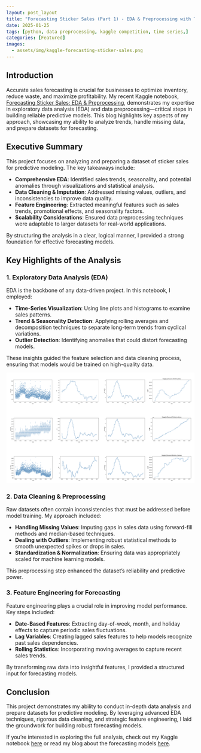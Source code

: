```yaml
---
layout: post_layout
title: "Forecasting Sticker Sales (Part 1) - EDA & Preprocessing with Time Series"
date: 2025-01-25
tags: [python, data preprocessing, kaggle competition, time series,]
categories: [Featured]
images:
  - assets/img/kaggle-forecasting-sticker-sales.png
---
```


## Introduction

Accurate sales forecasting is crucial for businesses to optimize inventory, reduce waste, and maximize profitability. My recent Kaggle notebook, [Forecasting Sticker Sales: EDA & Preprocessing](https://www.kaggle.com/code/hoale2908/forecasting-sticker-sales-eda-preprocessing), demonstrates my expertise in exploratory data analysis (EDA) and data preprocessing—critical steps in building reliable predictive models. This blog highlights key aspects of my approach, showcasing my ability to analyze trends, handle missing data, and prepare datasets for forecasting.

## Executive Summary

This project focuses on analyzing and preparing a dataset of sticker sales for predictive modeling. The key takeaways include:

- **Comprehensive EDA**: Identified sales trends, seasonality, and potential anomalies through visualizations and statistical analysis.
- **Data Cleaning & Imputation**: Addressed missing values, outliers, and inconsistencies to improve data quality.
- **Feature Engineering**: Extracted meaningful features such as sales trends, promotional effects, and seasonality factors.
- **Scalability Considerations**: Ensured data preprocessing techniques were adaptable to larger datasets for real-world applications.

By structuring the analysis in a clear, logical manner, I provided a strong foundation for effective forecasting models.

## Key Highlights of the Analysis

### 1. Exploratory Data Analysis (EDA)
EDA is the backbone of any data-driven project. In this notebook, I employed:
- **Time-Series Visualization**: Using line plots and histograms to examine sales patterns.
- **Trend & Seasonality Detection**: Applying rolling averages and decomposition techniques to separate long-term trends from cyclical variations.
- **Outlier Detection**: Identifying anomalies that could distort forecasting models.

These insights guided the feature selection and data cleaning process, ensuring that models would be trained on high-quality data.

<img src="https://raw.githubusercontent.com/Hoale2908/kaggle_forecasting_sticker_sales/refs/heads/main/sales_trend.png" class="post-image" alt="sales_trend">

### 2. Data Cleaning & Preprocessing
Raw datasets often contain inconsistencies that must be addressed before model training. My approach included:
- **Handling Missing Values**: Imputing gaps in sales data using forward-fill methods and median-based techniques.
- **Dealing with Outliers**: Implementing robust statistical methods to smooth unexpected spikes or drops in sales.
- **Standardization & Normalization**: Ensuring data was appropriately scaled for machine learning models.

This preprocessing step enhanced the dataset’s reliability and predictive power.

### 3. Feature Engineering for Forecasting
Feature engineering plays a crucial role in improving model performance. Key steps included:
- **Date-Based Features**: Extracting day-of-week, month, and holiday effects to capture periodic sales fluctuations.
- **Lag Variables**: Creating lagged sales features to help models recognize past sales dependencies.
- **Rolling Statistics**: Incorporating moving averages to capture recent sales trends.

By transforming raw data into insightful features, I provided a structured input for forecasting models.

## Conclusion
This project demonstrates my ability to conduct in-depth data analysis and prepare datasets for predictive modeling. By leveraging advanced EDA techniques, rigorous data cleaning, and strategic feature engineering, I laid the groundwork for building robust forecasting models.

If you’re interested in exploring the full analysis, check out my Kaggle notebook [here](https://www.kaggle.com/code/hoale2908/forecasting-sticker-sales-eda-preprocessing) or read my blog about the forecasting models [here](https://hoale2908.github.io/featured/2025/02/01/forecasting-sales-modeling-with-time-series.html).

